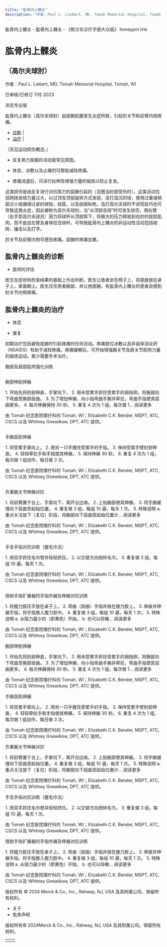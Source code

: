 ```yaml
---
title: "肱骨内上髁炎"
description: "作者：Paul L. Liebert, MD, Tomah Memorial Hospital, Tomah, WI"
---
```


﻿肱骨内上髁炎 \- 肱骨内上髁炎 \- 《默沙东诊疗手册大众版》 honeypot link

# 肱骨内上髁炎

## （高尔夫球肘）

作者：Paul L. Liebert, MD, Tomah Memorial Hospital, Tomah, WI

已审核/已修订 11月 2023

浏览专业版

肱骨内上髁炎（高尔夫球肘）由屈腕肌腱发生炎症所致，引起肘关节和前臂内侧疼痛。

- [诊断](#诊断_v13976353_zh) \|
- [治疗](#治疗_v13976359_zh) \|

（另见运动损伤概述。）

- 反复用力屈腕的活动是常见原因。

- 休息、冰敷以及止痛剂可帮助减轻疼痛。

- 疼痛消退后，可进行拉伸及增强力量的锻炼以防止复发。


这类损伤是由反复进行对抗阻力的屈腕引起的（见图当肘部受伤时）。这类活动包括网球发球力量过大，以过顶及顶部旋转方式发球，击打湿沉的球，使用过重或柄部过小或绷得过紧的球拍，投篮，以及投掷标枪。击打高尔夫球时不讲究技巧也可导致这类炎症，因此被称为高尔夫球肘。当“从顶部击球”时可发生损伤，用右臂（右手型高尔夫球员）用力将球杆从顶部挥下，将极大的压力释放到右肘的屈肌肌肉，而不是由左臂及身体拉住球杆。可导致肱骨内上髁炎的非运动性活动包括砌砖、锤击以及打字。

肘关节及前臂内侧可感到疼痛。屈腕时疼痛加重。

## 肱骨内上髁炎的诊断

- 医师的评估


医生在症状和检查结果的基础上作出判断。医生让患者坐在椅子上，将患肢放在桌子上，掌面朝上。医生压住患者腕部，并让他屈腕。有肱骨内上髁炎的患者会感到肘关节内侧疼痛。

## 肱骨内上髁炎的治疗

- 休息

- 康复


初期治疗包括避免屈腕时引起疼痛的任何活动。疼痛部位冰敷以及非甾体消炎药（NSAIDS）有助于减轻疼痛。疼痛缓解后，可开始增强腕关节及肩关节肌肉力量的锻炼运动。极少需要手术治疗。

腕部及肩部肌肉强化训练

![腕部伸肌伸展](data:image/gif;base64,R0lGODlhAQABAIAAAAAAAP///yH5BAEAAAAALAAAAAABAAEAAAIBRAA7)

腕部伸肌伸展

1\. 开始先将肘部伸直，手掌向下。 2. 用未受累手抓住受累手的拇指侧，将腕部向下弯曲至腕部屈曲。 3. 为了增加伸展，向小指弯曲手腕并牵拉，弯曲手指使其屈曲更多。 4. 每次伸展保持 30 秒。 5. 重复 4 次为 1 组，每次做 1... 阅读更多

由 Tomah 纪念医院理疗科的 Tomah, WI；Elizabeth C.K. Bender, MSPT, ATC, CSCS 以及 Whitney Gnewikow, DPT, ATC 提供。

![手腕屈肌伸展](data:image/gif;base64,R0lGODlhAQABAIAAAAAAAP///yH5BAEAAAAALAAAAAABAAEAAAIBRAA7)

手腕屈肌伸展

1\. 将受累手掌向上。 2. 用另一只手握住受累手的手指。 3. 保持受累手臂肘部伸直。 4. 轻轻牵拉手和手指使其伸展。 5. 保持伸展 30 秒。 6. 重复 4 次为 1 组，每次做 1 组动作，每日做 3 次。

由 Tomah 纪念医院理疗科的 Tomah, WI；Elizabeth C.K. Bender, MSPT, ATC, CSCS 以及 Whitney Gnewikow, DPT, ATC 提供。

![负重腕关节伸展对抗](data:image/gif;base64,R0lGODlhAQABAIAAAAAAAP///yH5BAEAAAAALAAAAAABAAEAAAIBRAA7)

负重腕关节伸展对抗

1\. 将前臂置于台上，手掌向下，离开台边缘。 2. 上抬腕部使其伸展。 3. 将手腕缓慢向下屈曲至起始位置。 4. 重复做 3 组，每组 10 遍，每天 1 次。 5. 特殊说明 a. 重点关注放下（复位）阶段，将腕部向下屈曲至起始位置计... 阅读更多

由 Tomah 纪念医院理疗科的 Tomah, WI；Elizabeth C.K. Bender, MSPT, ATC, CSCS 以及 Whitney Gnewikow, DPT, ATC 提供。

![手及手指对抗训练（握毛巾法）](data:image/gif;base64,R0lGODlhAQABAIAAAAAAAP///yH5BAEAAAAALAAAAAABAAEAAAIBRAA7)

手及手指对抗训练（握毛巾法）

1\. 用双手抓住毛巾卷并轻轻挤压。 2. 以交替方向扭转毛巾。 3. 重复做 3 组，每组 10 遍，每天 1 次。

由 Tomah 纪念医院理疗科的 Tomah, WI；Elizabeth C.K. Bender, MSPT, ATC, CSCS 以及 Whitney Gnewikow, DPT, ATC 提供。

![借助手指扩展器的手指外展及伸展对抗训练](data:image/gif;base64,R0lGODlhAQABAIAAAAAAAP///yH5BAEAAAAALAAAAAABAAEAAAIBRAA7)

借助手指扩展器的手指外展及伸展对抗训练

1\. 将握力胶压平放在桌子上。 2. 弯曲（屈曲）手指并放在握力胶上。 3. 伸直并伸展手指，将手指推入握力胶中。 4. 重复做 3 组，每组 10 遍，每天 1 次。 5. 特殊说明 a. 从阻力最少的（即黄色）开始。 b. 也可以将橡... 阅读更多

由 Tomah 纪念医院理疗科的 Tomah, WI；Elizabeth C.K. Bender, MSPT, ATC, CSCS 以及 Whitney Gnewikow, DPT, ATC 提供。



腕部伸肌伸展

1\. 开始先将肘部伸直，手掌向下。 2. 用未受累手抓住受累手的拇指侧，将腕部向下弯曲至腕部屈曲。 3. 为了增加伸展，向小指弯曲手腕并牵拉，弯曲手指使其屈曲更多。 4. 每次伸展保持 30 秒。 5. 重复 4 次为 1 组，每次做 1... 阅读更多

由 Tomah 纪念医院理疗科的 Tomah, WI；Elizabeth C.K. Bender, MSPT, ATC, CSCS 以及 Whitney Gnewikow, DPT, ATC 提供。



手腕屈肌伸展

1\. 将受累手掌向上。 2. 用另一只手握住受累手的手指。 3. 保持受累手臂肘部伸直。 4. 轻轻牵拉手和手指使其伸展。 5. 保持伸展 30 秒。 6. 重复 4 次为 1 组，每次做 1 组动作，每日做 3 次。

由 Tomah 纪念医院理疗科的 Tomah, WI；Elizabeth C.K. Bender, MSPT, ATC, CSCS 以及 Whitney Gnewikow, DPT, ATC 提供。



负重腕关节伸展对抗

1\. 将前臂置于台上，手掌向下，离开台边缘。 2. 上抬腕部使其伸展。 3. 将手腕缓慢向下屈曲至起始位置。 4. 重复做 3 组，每组 10 遍，每天 1 次。 5. 特殊说明 a. 重点关注放下（复位）阶段，将腕部向下屈曲至起始位置计... 阅读更多

由 Tomah 纪念医院理疗科的 Tomah, WI；Elizabeth C.K. Bender, MSPT, ATC, CSCS 以及 Whitney Gnewikow, DPT, ATC 提供。



手及手指对抗训练（握毛巾法）

1\. 用双手抓住毛巾卷并轻轻挤压。 2. 以交替方向扭转毛巾。 3. 重复做 3 组，每组 10 遍，每天 1 次。

由 Tomah 纪念医院理疗科的 Tomah, WI；Elizabeth C.K. Bender, MSPT, ATC, CSCS 以及 Whitney Gnewikow, DPT, ATC 提供。



借助手指扩展器的手指外展及伸展对抗训练

1\. 将握力胶压平放在桌子上。 2. 弯曲（屈曲）手指并放在握力胶上。 3. 伸直并伸展手指，将手指推入握力胶中。 4. 重复做 3 组，每组 10 遍，每天 1 次。 5. 特殊说明 a. 从阻力最少的（即黄色）开始。 b. 也可以将橡... 阅读更多

由 Tomah 纪念医院理疗科的 Tomah, WI；Elizabeth C.K. Bender, MSPT, ATC, CSCS 以及 Whitney Gnewikow, DPT, ATC 提供。



版权所有 © 2024
Merck & Co., Inc., Rahway, NJ, USA 及其附属公司。保留所有权利。

- 关于
- 免责声明

版权所有© 2024Merck & Co., Inc., Rahway, NJ, USA 及其附属公司。保留所有权利。

|     |     |
| --- | --- |
|  |  |